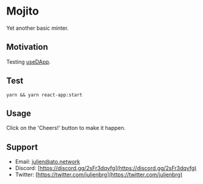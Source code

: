 # Mojito

Yet another basic minter.

## Motivation

Testing [useDApp](https://twitter.com/PaulRBerg/status/1505270274018746368).

## Test

```shell
yarn && yarn react-app:start
```

## Usage

Click on the 'Cheers!' button to make it happen.

## Support

- Email: [julien@ato.network](mailto:julien@ato.network)
- Discord: [https://discord.gg/2sFr3dqvfg](https://discord.gg/2sFr3dqvfg)
- Twitter: [https://twitter.com/julienbrg](https://twitter.com/julienbrg)
